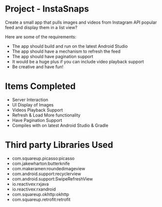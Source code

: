 # Project - InstaSnaps

Create a small app that pulls images and videos from Instagram API popular feed and display them in a list view?

Here are some of the requirements:
- The app should build and run on the latest Android Studio
- The app should have a mechanism to refresh the feed
- The app should have pagination support
- It would be a huge plus if you can include video playback support
- Be creative and have fun!


# Items Completed
- Server Interaction
- UI Display of Images
- Videos Playback Support
- Refresh & Load More functionality
- Have Pagination Support
- Compiles with on latest Android Studio & Gradle

# Third party Libraries Used
- com.squareup.picasso:picasso
- com.jakewharton:butterknife
- com.makeramen:roundedimageview
- com.android.support:recyclerview
- com.android.support:SwipeRefreshView
- io.reactivex:rxjava
- io.reactivex:rxandroid
- com.squareup.okhttp:okhttp
- com.squareup.retrofit:retrofit
